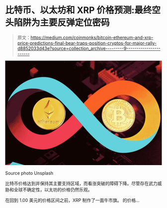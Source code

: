 # 比特币、以太坊和 XRP 价格预测:最终空头陷阱为主要反弹定位密码

> 原文：<https://medium.com/coinmonks/bitcoin-ethereum-and-xrp-price-predictions-final-bear-traps-position-cryptos-for-major-rally-d8852033d43e?source=collection_archive---------9----------------------->

![](img/d4c6947b27fc46d45bd664c467eee0fb.png)

Source photo Unsplash

比特币价格达到并保持其主要支持区域，而看涨突破的障碍下降。尽管存在武力威胁和全球不确定性，以太坊的价格仍然乐观。

在回到 1.00 美元的价格区间之前，XRP 制作了一面牛市旗。
的价格…